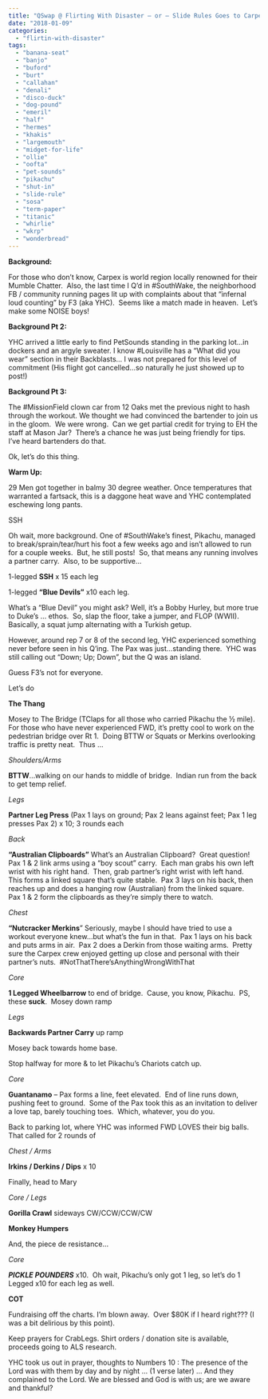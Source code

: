 ```yaml
---
title: "QSwap @ Flirting With Disaster – or – Slide Rules Goes to Carpex!"
date: "2018-01-09"
categories: 
  - "flirtin-with-disaster"
tags: 
  - "banana-seat"
  - "banjo"
  - "buford"
  - "burt"
  - "callahan"
  - "denali"
  - "disco-duck"
  - "dog-pound"
  - "emeril"
  - "half"
  - "hermes"
  - "khakis"
  - "largemouth"
  - "midget-for-life"
  - "ollie"
  - "oofta"
  - "pet-sounds"
  - "pikachu"
  - "shut-in"
  - "slide-rule"
  - "sosa"
  - "term-paper"
  - "titanic"
  - "whirlie"
  - "wkrp"
  - "wonderbread"
---
```


**Background:**

For those who don’t know, Carpex is world region locally renowned for their Mumble Chatter.  Also, the last time I Q’d in #SouthWake, the neighborhood FB / community running pages lit up with complaints about that “infernal loud counting” by F3 (aka YHC).  Seems like a match made in heaven.  Let’s make some NOISE boys!

**Background Pt 2:**

YHC arrived a little early to find PetSounds standing in the parking lot…in dockers and an argyle sweater. I know #Louisville has a “What did you wear” section in their Backblasts… I was not prepared for this level of commitment (His flight got cancelled…so naturally he just showed up to post!)

**Background Pt 3:** 

The #MissionField clown car from 12 Oaks met the previous night to hash through the workout. We thought we had convinced the bartender to join us in the gloom.  We were wrong.  Can we get partial credit for trying to EH the staff at Mason Jar?  There’s a chance he was just being friendly for tips.  I’ve heard bartenders do that.

Ok, let’s do this thing.

**Warm Up:** 

29 Men got together in balmy 30 degree weather. Once temperatures that warranted a fartsack, this is a daggone heat wave and YHC contemplated eschewing long pants.

SSH

Oh wait, more background. One of #SouthWake’s finest, Pikachu, managed to break/sprain/tear/hurt his foot a few weeks ago and isn’t allowed to run for a couple weeks.  But, he still posts!  So, that means any running involves a partner carry.  Also, to be supportive…

1-legged **SSH** x 15 each leg

1-legged **“Blue Devils”** x10 each leg.

What’s a “Blue Devil” you might ask? Well, it’s a Bobby Hurley, but more true to Duke’s … ethos.  So, slap the floor, take a jumper, and FLOP (WWII).  Basically, a squat jump alternating with a Turkish getup.

However, around rep 7 or 8 of the second leg, YHC experienced something never before seen in his Q’ing. The Pax was just…standing there.  YHC was still calling out “Down; Up; Down”, but the Q was an island.

Guess F3’s not for everyone.

Let’s do

**The Thang** 

Mosey to The Bridge (TClaps for all those who carried Pikachu the ½ mile). For those who have never experienced FWD, it’s pretty cool to work on the pedestrian bridge over Rt 1.  Doing BTTW or Squats or Merkins overlooking traffic is pretty neat.  Thus …

_Shoulders/Arms_

**BTTW**…walking on our hands to middle of bridge.  Indian run from the back to get temp relief.

_Legs_

**Partner Leg Press** (Pax 1 lays on ground; Pax 2 leans against feet; Pax 1 leg presses Pax 2) x 10; 3 rounds each

_Back_

**“Australian Clipboards”** What’s an Australian Clipboard?  Great question!  Pax 1 & 2 link arms using a “boy scout” carry.  Each man grabs his own left wrist with his right hand.  Then, grab partner’s right wrist with left hand.  This forms a linked square that’s quite stable.  Pax 3 lays on his back, then reaches up and does a hanging row (Australian) from the linked square.  Pax 1 & 2 form the clipboards as they’re simply there to watch.

_Chest_

**“Nutcracker Merkins**” Seriously, maybe I should have tried to use a workout everyone knew…but what’s the fun in that.  Pax 1 lays on his back and puts arms in air.  Pax 2 does a Derkin from those waiting arms.  Pretty sure the Carpex crew enjoyed getting up close and personal with their partner’s nuts.  #NotThatThere’sAnythingWrongWithThat

_Core_

**1 Legged Wheelbarrow** to end of bridge.  Cause, you know, Pikachu.  PS, these **suck**.  Mosey down ramp

_Legs_

**Backwards Partner Carry** up ramp

Mosey back towards home base.

Stop halfway for more & to let Pikachu’s Chariots catch up.

_Core_

**Guantanamo** – Pax forms a line, feet elevated.  End of line runs down, pushing feet to ground.  Some of the Pax took this as an invitation to deliver a love tap, barely touching toes.  Which, whatever, you do you.

Back to parking lot, where YHC was informed FWD LOVES their big balls. That called for 2 rounds of

_Chest / Arms_

**Irkins / Derkins / Dips** x 10

Finally, head to Mary

_Core / Legs_

**Gorilla Crawl** sideways CW/CCW/CCW/CW

**Monkey Humpers** 

And, the piece de resistance…

_Core_

**_PICKLE POUNDERS_** x10.  Oh wait, Pikachu’s only got 1 leg, so let’s do 1 Legged x10 for each leg as well.

**COT**

Fundraising off the charts. I’m blown away.  Over $80K if I heard right??? (I was a bit delirious by this point).

Keep prayers for CrabLegs. Shirt orders / donation site is available, proceeds going to ALS research.

YHC took us out in prayer, thoughts to Numbers 10 : The presence of the Lord was with them by day and by night … (1 verse later) … And they complained to the Lord. We are blessed and God is with us; are we aware and thankful?
